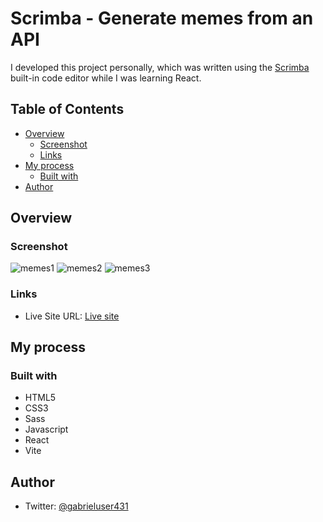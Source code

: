 # Scrimba - Generate memes from an API
I developed this project personally, which was written using the [Scrimba](https://scrimba.com/#overview) built-in code editor while I was learning React.

## Table of Contents
- [Overview](#overview)
  - [Screenshot](#screenshot)
  - [Links](#links)
- [My process](#my-process)
  - [Built with](#built-with)
- [Author](#author)

## Overview
### Screenshot
![memes1](https://github.com/Gabrieluser430/gerador-de-memes/assets/107634249/d2bab7e7-f2a1-40ae-bfb1-5d5751177b9b)
![memes2](https://github.com/Gabrieluser430/gerador-de-memes/assets/107634249/2e60b0d9-f35a-4b60-b767-a59b6e6d19c5)
![memes3](https://github.com/Gabrieluser430/gerador-de-memes/assets/107634249/8c5ea84d-39ea-414f-a7be-5ff62a0c9827)

### Links
- Live Site URL: [Live site](https://jolly-strudel-57a01f.netlify.app/)

## My process
### Built with
- HTML5
- CSS3
- Sass
- Javascript
- React
- Vite

## Author
- Twitter: [@gabrieluser431](https://twitter.com/gabrieluser431)
